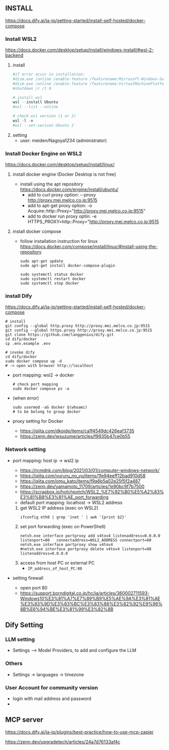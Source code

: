 ## INSTALL
https://docs.dify.ai/ja-jp/getting-started/install-self-hosted/docker-compose

### Install WSL2
https://docs.docker.com/desktop/setup/install/windows-install/#wsl-2-backend

1. install
    ```powershell
    #if error occur in installation:
    #dism.exe /online /enable-feature /featurename:Microsoft-Windows-Subsystem-Linux /all /norestart
    #dism.exe /online /enable-feature /featurename:VirtualMachinePlatform /all /norestart
    #shutdown /r /t 0

    # install wsl
    wsl --install Ubuntu
    #wsl --list --online

    # check wsl version (1 or 2)
    wsl -l -v
    #wsl --set-version Ubuntu 2
    ```
2. setting
    - user: meiden/Nagoya1234  (administrator)


### Install Docker Engine on WSL2
https://docs.docker.com/desktop/setup/install/linux/

1. install docker engine  (Docker Desktop is not free)
    - install using the apt repository
      https://docs.docker.com/engine/install/ubuntu/
      - add to curl proxy option: --proxy http://proxy.mei.melco.co.jp:9515
      - add to apt-get proxy option: -o Acquire::http::Proxy="http://proxy.mei.melco.co.jp:9515"
      - add to docker run proxy optin: -e HTTPS_PROXY=http::Proxy="http://proxy.mei.melco.co.jp:9515
      
1. install docker compose
    - follow installation instruction for linux
      https://docs.docker.com/compose/install/linux/#install-using-the-repository
      ```
      sudo apt-get update
      sudo apt-get install docker-compose-plugin

      sudo systemctl status docker
      sudo systemctl restart docker
      sudo systemctl stop docker

      ```
### install Dify
https://docs.dify.ai/ja-jp/getting-started/install-self-hosted/docker-compose

```
# install
git config --global http.proxy http://proxy.mei.melco.co.jp:9515
git config --global https.proxy http://proxy.mei.melco.co.jp:9515
git clone https://github.com/langgenius/dify.git
cd dify/docker
cp .env.example .env

# invoke dify
cd dify/docker
sudo docker compose up -d
# -> open with browser http://localhost
```    
* port mapping: wsl2 -> docker
  ```
  # check port mapping
  sudo docker compose ps -a
  ```

* (when error) 
  ```
  sudo usermod -aG docker $(whoami) 
  # to be belong to group docker
  ```

* proxy setting for Docker
  * https://qiita.com/dkoide/items/ca1f4549dc426eaf3735
  * https://zenn.dev/wsuzume/articles/f9935b47ce0b55

### Network setting

* port mapping:  host ip -> wsl2 ip

  -  https://rcmdnk.com/blog/2021/03/01/computer-windows-network/
  -  https://qiita.com/yururu_no_yu/items/1fe94eeff12bad910d58
  -  https://qiita.com/omu_kato/items/f9a6b5a02e25f5f2a487
  - https://zenn.dev/yamamoto_11709/articles/1e90bc9f7b7500
  - https://scrapbox.io/hotchpotch/WSL2_%E7%92%B0%E5%A2%83%E3%81%B8%E3%81%AE_port_forwarding
  * default port mapping: localhost -> WSL2 address
  1. get WSL2 IP address (exec on WSL2)
      ```
      ifconfig eth0 | grep 'inet ' | awk '{print $2}'
      ```
  2. set port forwarding (exec on PowerShell)
      ```
      netsh.exe interface portproxy add v4tov4 listenaddress=0.0.0.0 listenport=80   connectaddress=WSL2_ADDRESS connectport=80
      netsh.exe interface portproxy show v4tov4
      #netsh.exe interface portproxy delete v4tov4 listenport=80 listenaddress=0.0.0.0
      ```
  3. access from host PC or external PC
     * `IP_address_of_host_PC:80`

* setting firewall 
  * open port 80
  * https://support.borndigital.co.jp/hc/ja/articles/360002711593-Windows10%E3%81%A7%E7%89%B9%E5%AE%9A%E3%81%AE%E3%83%9D%E3%83%BC%E3%83%88%E3%82%92%E9%96%8B%E6%94%BE%E3%81%99%E3%82%8B

## Dify Setting

### LLM setting
- Settings —> Model Providers,  to add and configure the LLM
### Others
- Settings -> languages -> timezone

### User Account for community version
- login with mail address and password
- 


## MCP server
https://docs.dify.ai/ja-jp/plugins/best-practice/how-to-use-mcp-zapier

https://zenn.dev/upgradetech/articles/24a7d76133af4c